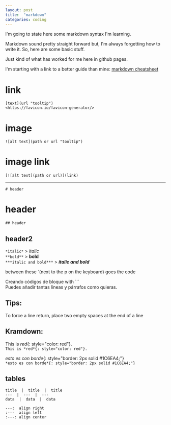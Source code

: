 ```yaml
---
layout: post
title:  "markdown"
categories: coding
---
```


I'm going to state here some markdown syntax I'm learning.

Markdown sound pretty straight forward but, I'm always forgetting how to write it. So, here are some basic stuff.

Just kind of what has worked for me here in github pages.

I'm starting with a link to a better guide than mine:
[markdown cheatsheet](https://github.com/adam-p/markdown-here/wiki/Markdown-Cheatsheet "adam-p markdown cheatsheet")

# link

    [text](url "tooltip")  
    <https://favicon.io/favicon-generator/>

# image

    ![alt text](path or url "tooltip")

# image link

    [![alt text](path or url)](link)

***

`# header`
# header

`## header`
## header2

`*italic*` > *italic*  
`**bold**` > **bold**  
`***italic and bold***` > ***italic and bold***

between these `(next to the p on the keyboard) goes the code


Creando códigos de bloque with ```  
Puedes añadir tantas líneas y párrafos como quieras.  

	
## Tips:  
To force a line return, place two empty spaces at the end of a line

## Kramdown:
This is *red*{: style="color: red"}.  
`This is *red*{: style="color: red"}.`

*esto es con borde*{: style="border: 2px solid #1C6EA4;"}  
`*esto es con borde*{: style="border: 2px solid #1C6EA4;"}`

## tables
```
title  |  title  |  title
---  |  ---  |  ---
data  |  data  |  data

---:  align right
:---  align left
:---: align center
```
